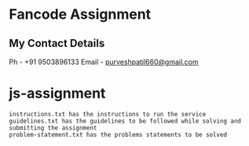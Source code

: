 # Fancode Assignment
## My Contact Details
Ph - +91 9503896133
Email - purveshpatil660@gmail.com


# js-assignment
````
instructions.txt has the instructions to run the service
guidelines.txt has the guidelines to be followed while solving and submitting the assignment
problem-statement.txt has the problems statements to be solved
````